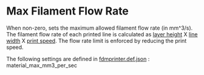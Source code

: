 # Max Filament Flow Rate

When non-zero, sets the maximum allowed filament flow rate (in mm^3/s). The filament flow rate of each printed line is calculated as [layer height](../resolution/layer_height.md) X [line width](../resolution/line_width.md) X [print speed](../speed/speed_print.md). The flow rate limit is enforced by reducing the print speed.

The following settings are defined in [fdmprinter.def.json](https://github.com/smartavionics/Cura/blob/mb-master/resources/definitions/fdmprinter.def.json) : material_max_mm3_per_sec